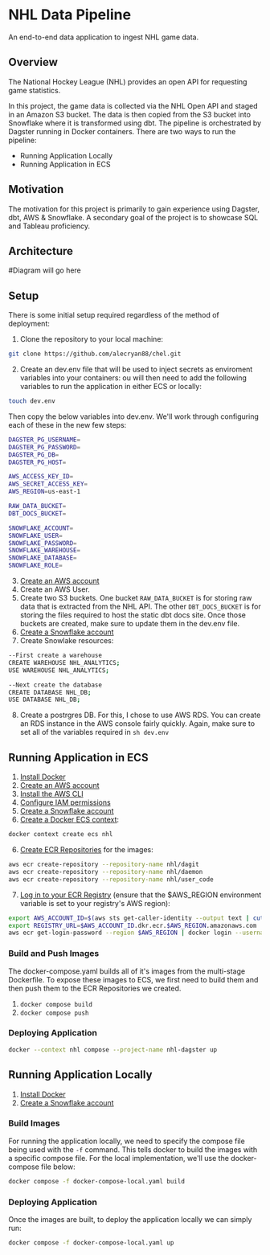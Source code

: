 # NHL Data Pipeline

An end-to-end data application to ingest NHL game data.

## Overview

The National Hockey League (NHL) provides an open API for requesting game statistics.

In this project, the game data is collected via the NHL Open API and staged in an Amazon S3 bucket. The data is then copied from the S3 bucket into Snowflake where it is transformed using dbt. The pipeline is orchestrated by Dagster running in Docker containers. There are two ways to run the pipeline: 
- Running Application Locally
- Running Application in ECS

## Motivation

The motivation for this project is primarily to gain experience using Dagster, dbt, AWS & Snowflake. A secondary goal of the project is to showcase SQL and Tableau proficiency. 

## Architecture
#Diagram will go here

## Setup
There is some initial setup required regardless of the method of deployment: 
1. Clone the repository to your local machine: 
```sh
git clone https://github.com/alecryan88/chel.git
```
2. Create an dev.env file that will be used to inject secrets as enviroment variables into your containers: 
ou will then need to add the following variables to run the application in either ECS or locally: 
```sh 
touch dev.env
```
Then copy the below variables into dev.env. We'll work through configuring each of these in the new few steps:
```sh
DAGSTER_PG_USERNAME=
DAGSTER_PG_PASSWORD=
DAGSTER_PG_DB=
DAGSTER_PG_HOST=

AWS_ACCESS_KEY_ID=
AWS_SECRET_ACCESS_KEY=
AWS_REGION=us-east-1

RAW_DATA_BUCKET=
DBT_DOCS_BUCKET=

SNOWFLAKE_ACCOUNT=
SNOWFLAKE_USER=
SNOWFLAKE_PASSWORD=
SNOWFLAKE_WAREHOUSE=
SNOWFLAKE_DATABASE=
SNOWFLAKE_ROLE=
```
3. [Create an AWS account](https://aws.amazon.com/premiumsupport/knowledge-center/create-and-activate-aws-account/) 
4. Create an AWS User. 
5. Create two S3 buckets. One bucket ```RAW_DATA_BUCKET``` is for storing raw data that is extracted from the NHL API. The other ```DBT_DOCS_BUCKET``` is for storing the files required to host the static dbt docs site. Once those buckets are created, make sure to update them in the dev.env file. 
6. [Create a Snowflake account](https://signup.snowflake.com/)
7. Create Snowlake resources:
```sh
--First create a warehouse
CREATE WAREHOUSE NHL_ANALYTICS;
USE WAREHOUSE NHL_ANALYTICS;

--Next create the database
CREATE DATABASE NHL_DB;
USE DATABASE NHL_DB;
```
8. Create a postrgres DB. For this, I chose to use AWS RDS. You can create an RDS instance in the AWS console fairly quickly. Again, make sure to set all of the variables required in ```sh dev.env```


## Running Application in ECS

1. [Install Docker](https://docs.docker.com/cloud/ecs-integration/#prerequisites)
2. [Create an AWS account](https://aws.amazon.com/premiumsupport/knowledge-center/create-and-activate-aws-account/)
3. [Install the AWS CLI](https://docs.aws.amazon.com/cli/latest/userguide/cli-chap-install.html)
4. [Configure IAM permissions](https://docs.docker.com/cloud/ecs-integration/#requirements)
5. [Create a Snowflake account](https://signup.snowflake.com/)
6. [Create a Docker ECS context](https://docs.docker.com/cloud/ecs-integration/#create-aws-context):
  ```sh
docker context create ecs nhl
  ```
6. [Create ECR Repositories](https://docs.aws.amazon.com/cli/latest/reference/ecr/create-repository.html) for the images:
  ```sh
  aws ecr create-repository --repository-name nhl/dagit
  aws ecr create-repository --repository-name nhl/daemon
  aws ecr create-repository --repository-name nhl/user_code
  ```
7. [Log in to your ECR Registry](https://docs.aws.amazon.com/AmazonECR/latest/userguide/getting-started-cli.html) (ensure that the $AWS_REGION environment variable is set to your registry's AWS region):
  ```sh
  export AWS_ACCOUNT_ID=$(aws sts get-caller-identity --output text | cut -f1)
  export REGISTRY_URL=$AWS_ACCOUNT_ID.dkr.ecr.$AWS_REGION.amazonaws.com
  aws ecr get-login-password --region $AWS_REGION | docker login --username AWS --password-stdin $REGISTRY_URL
  ```

### Build and Push Images

The docker-compose.yaml builds all of it's images from the multi-stage Dockerfile. To expose these images to ECS, we first need to build them and then push them to the ECR Repositories we created. 

1. `docker compose build`
2. `docker compose push`


### Deploying Application 

```sh
docker --context nhl compose --project-name nhl-dagster up
```

## Running Application Locally 
1. [Install Docker](https://docs.docker.com/cloud/ecs-integration/#prerequisites)
2. [Create a Snowflake account](https://signup.snowflake.com/)

### Build Images

For running the application locally, we need to specify the compose file being used with the ```-f``` command. This tells docker to build the images with a specific compose file. For the local implementation, we'll use the docker-compose file below: 
```sh
docker compose -f docker-compose-local.yaml build 
```

### Deploying Application 
Once the images are built, to deploy the application locally we can simply run: 
```sh
docker compose -f docker-compose-local.yaml up
```
